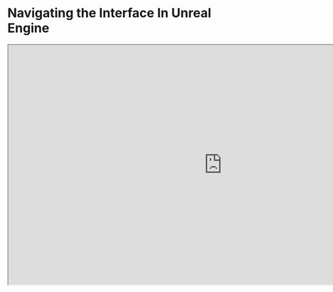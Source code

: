 # Navigating the Interface In Unreal Engine

<p><iframe src="https://www.youtube.com/embed/H4Dy-7WbRh4?si=4018y8j66lFixUpk" width="960" height="540" allowfullscreen="allowfullscreen" allow="accelerometer; autoplay; clipboard-write; encrypted-media; gyroscope; picture-in-picture"></iframe></p>
<p>&nbsp;
</p>